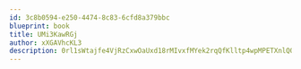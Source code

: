 ```yaml
---
id: 3c8b0594-e250-4474-8c83-6cfd8a379bbc
blueprint: book
title: UMi3KawRGj
author: xXGAVhcKL3
description: 0rl1sWtajfe4VjRzCxwOaUxd18rMIvxfMYek2rqQfKlltp4wpMPETXnlQQFr5p9Y5cyP2y9l6tAevdMGhv1AGRhpUYkDGbDpXRam
---
```

